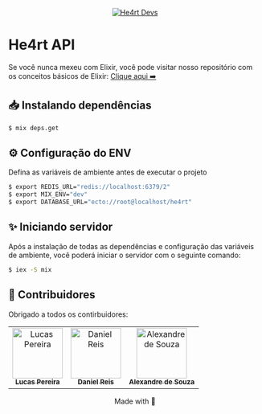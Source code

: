 <p align="center">
  <a href="https://heartdevs.com">
		<img src="https://heartdevs.com/dist/images/logo-he4rt2.png" alt="He4rt Devs">
  </a>
</p>

# He4rt API

Se você nunca mexeu com Elixir, você pode visitar nosso repositório com os conceitos básicos de Elixir: [Clique aqui ➡️](https://github.com/aleDsz/elixir4noobs)

## 📥 Instalando dependências

```bash
$ mix deps.get
```

## ⚙️ Configuração do ENV

Defina as variáveis de ambiente antes de executar o projeto

```bash
$ export REDIS_URL="redis://localhost:6379/2"
$ export MIX_ENV="dev"
$ export DATABASE_URL="ecto://root@localhost/he4rt"
```

## ✨ Iniciando servidor

Após a instalação de todas as dependências e configuração das variáveis de ambiente, você poderá iniciar o servidor com o seguinte comando:

```bash
$ iex -S mix
```

## 👥 Contribuidores

Obrigado a todos os contirbuidores:

<table>
  <tr>
    <td align="center">
      <a href="https://github.com/chumarrento">
        <img src="https://avatars3.githubusercontent.com/u/44215764?s=460&u=451f0949e701a6e7dd47196860aaab044c62bfe7&v=4" width="100px;" alt="Lucas Pereira"/>
        <br />
        <sub>
          <b>Lucas Pereira</b>
        </sub>
      </a>
    </td>
    <td align="center">
      <a href="https://github.com/DanielHe4rt">
        <img src="https://avatars2.githubusercontent.com/u/6912596?s=460&v=4" width="100px;" alt="Daniel Reis"/>
        <br />
        <sub>
          <b>Daniel Reis</b>
        </sub>
      </a>
    </td>
    <td align="center">
      <a href="https://github.com/aleDsz">
        <img src="https://avatars1.githubusercontent.com/u/6402997?s=460&u=2c33d5f705ae622bcedc317bd88260fa1739fe86&v=4" width="100px;" alt="Alexandre de Souza"/>
        <br />
        <sub>
          <b>Alexandre de Souza</b>
        </sub>
      </a>
    </td>
  </tr>
</table>

<p align="center">
  Made with 💜
</p>

